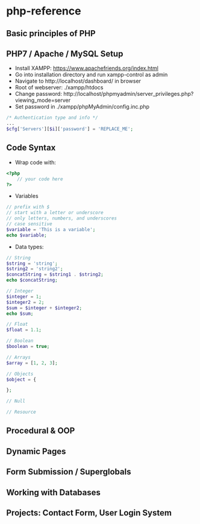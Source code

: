 # php-reference

## Basic principles of PHP

## PHP7 / Apache / MySQL Setup

- Install XAMPP: https://www.apachefriends.org/index.html
- Go into installation directory and run xampp-control as admin
- Navigate to http://localhost/dashboard/ in browser
- Root of webserver: ./xampp/htdocs
- Change password: http://localhost/phpmyadmin/server_privileges.php?viewing_mode=server
- Set password in ./xampp/phpMyAdmin/config.inc.php

```php
/* Authentication type and info */
...
$cfg['Servers'][$i]['password'] = 'REPLACE_ME';
```

## Code Syntax

- Wrap code with:

```php
<?php
    // your code here
?>
```

- Variables

```php
// prefix with $
// start with a letter or underscore
// only letters, numbers, and underscores
// case sensitive
$variable = 'This is a variable';
echo $variable;
```

- Data types:

```php
// String
$string = 'string';
$string2 = 'string2';
$concatString = $string1 . $string2;
echo $concatString;

// Integer
$integer = 1;
$integer2 = 2;
$sum = $integer + $integer2;
echo $sum;

// Float
$float = 1.1;

// Boolean
$boolean = true;

// Arrays
$array = [1, 2, 3];

// Objects
$object = {

};

// Null

// Resource
```

## Procedural & OOP

## Dynamic Pages

## Form Submission / Superglobals

## Working with Databases

## Projects: Contact Form, User Login System
